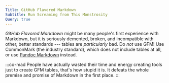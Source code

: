 ```yaml
---
Title: GitHub Flavored Markdown
Subtitle: Run Screaming from This Monstrosity
Query: true
---
```


*GitHub Flavored Markdown* might be many people's first experience with Markdown, but it is seriously demented, broken, and incompatible with other, better standards --- tables are *particularly* bad. Do *not* use GFM! Use CommonMark (the industry standard), which does not include tables at all, or use [Pandoc Markdown](/lang/md/pandoc/) instead.

:::co-mad
People have actually wasted their time and energy creating tools just to create GFM tables, that's how stupid it is. It defeats the whole premise and promise of Markdown in the first place.
:::
